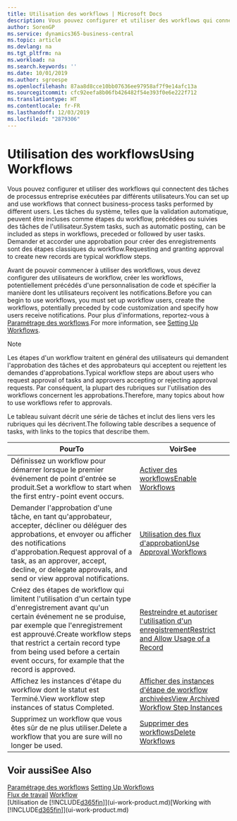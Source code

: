 ```yaml
---
title: Utilisation des workflows | Microsoft Docs
description: Vous pouvez configurer et utiliser des workflows qui connectent des tâches de processus entreprise exécutées par différents utilisateurs. Les tâches du système, telles que la validation automatique, peuvent être incluses comme étapes du workflow, précédées ou suivies des tâches de l'utilisateur. Demander et accorder une approbation pour créer des enregistrements sont des étapes classiques du workflow.
author: SorenGP
ms.service: dynamics365-business-central
ms.topic: article
ms.devlang: na
ms.tgt_pltfrm: na
ms.workload: na
ms.search.keywords: ''
ms.date: 10/01/2019
ms.author: sgroespe
ms.openlocfilehash: 87aa8d8cce10bb07636ee97958af7f9e14afc13a
ms.sourcegitcommit: cfc92eefa8b06fb426482f54e393f0e6e222f712
ms.translationtype: HT
ms.contentlocale: fr-FR
ms.lasthandoff: 12/03/2019
ms.locfileid: "2879306"
---
```

# <a name="using-workflows"></a><span data-ttu-id="32ed5-105">Utilisation des workflows</span><span class="sxs-lookup"><span data-stu-id="32ed5-105">Using Workflows</span></span>
<span data-ttu-id="32ed5-106">Vous pouvez configurer et utiliser des workflows qui connectent des tâches de processus entreprise exécutées par différents utilisateurs.</span><span class="sxs-lookup"><span data-stu-id="32ed5-106">You can set up and use workflows that connect business-process tasks performed by different users.</span></span> <span data-ttu-id="32ed5-107">Les tâches du système, telles que la validation automatique, peuvent être incluses comme étapes du workflow, précédées ou suivies des tâches de l'utilisateur.</span><span class="sxs-lookup"><span data-stu-id="32ed5-107">System tasks, such as automatic posting, can be included as steps in workflows, preceded or followed by user tasks.</span></span> <span data-ttu-id="32ed5-108">Demander et accorder une approbation pour créer des enregistrements sont des étapes classiques du workflow.</span><span class="sxs-lookup"><span data-stu-id="32ed5-108">Requesting and granting approval to create new records are typical workflow steps.</span></span>  

 <span data-ttu-id="32ed5-109">Avant de pouvoir commencer à utiliser des workflows, vous devez configurer des utilisateurs de workflow, créer les workflows, potentiellement précédés d'une personnalisation de code et spécifier la manière dont les utilisateurs reçoivent les notifications.</span><span class="sxs-lookup"><span data-stu-id="32ed5-109">Before you can begin to use workflows, you must set up workflow users, create the workflows, potentially preceded by code customization and specify how users receive notifications.</span></span> <span data-ttu-id="32ed5-110">Pour plus d'informations, reportez-vous à [Paramétrage des workflows](across-set-up-workflows.md).</span><span class="sxs-lookup"><span data-stu-id="32ed5-110">For more information, see [Setting Up Workflows](across-set-up-workflows.md).</span></span>  

> [!NOTE]  
>  <span data-ttu-id="32ed5-111">Les étapes d'un workflow traitent en général des utilisateurs qui demandent l'approbation des tâches et des approbateurs qui acceptent ou rejettent les demandes d'approbations.</span><span class="sxs-lookup"><span data-stu-id="32ed5-111">Typical workflow steps are about users who request approval of tasks and approvers accepting or rejecting approval requests.</span></span> <span data-ttu-id="32ed5-112">Par conséquent, la plupart des rubriques sur l'utilisation des workflows concernent les approbations.</span><span class="sxs-lookup"><span data-stu-id="32ed5-112">Therefore, many topics about how to use workflows refer to approvals.</span></span>  

 <span data-ttu-id="32ed5-113">Le tableau suivant décrit une série de tâches et inclut des liens vers les rubriques qui les décrivent.</span><span class="sxs-lookup"><span data-stu-id="32ed5-113">The following table describes a sequence of tasks, with links to the topics that describe them.</span></span>  

|<span data-ttu-id="32ed5-114">**Pour**</span><span class="sxs-lookup"><span data-stu-id="32ed5-114">**To**</span></span>|<span data-ttu-id="32ed5-115">**Voir**</span><span class="sxs-lookup"><span data-stu-id="32ed5-115">**See**</span></span>|  
|------------|-------------|  
|<span data-ttu-id="32ed5-116">Définissez un workflow pour démarrer lorsque le premier événement de point d'entrée se produit.</span><span class="sxs-lookup"><span data-stu-id="32ed5-116">Set a workflow to start when the first entry-point event occurs.</span></span>|[<span data-ttu-id="32ed5-117">Activer des workflows</span><span class="sxs-lookup"><span data-stu-id="32ed5-117">Enable Workflows</span></span>](across-how-to-enable-workflows.md)|  
|<span data-ttu-id="32ed5-118">Demander l'approbation d'une tâche, en tant qu'approbateur, accepter, décliner ou déléguer des approbations, et envoyer ou afficher des notifications d'approbation.</span><span class="sxs-lookup"><span data-stu-id="32ed5-118">Request approval of a task, as an approver, accept, decline, or delegate approvals, and send or view approval notifications.</span></span>|[<span data-ttu-id="32ed5-119">Utilisation des flux d'approbation</span><span class="sxs-lookup"><span data-stu-id="32ed5-119">Use Approval Workflows</span></span>](across-how-use-approval-workflows.md)|  
|<span data-ttu-id="32ed5-120">Créez des étapes de workflow qui limitent l'utilisation d'un certain type d'enregistrement avant qu'un certain événement ne se produise, par exemple que l'enregistrement est approuvé.</span><span class="sxs-lookup"><span data-stu-id="32ed5-120">Create workflow steps that restrict a certain record type from being used before a certain event occurs, for example that the record is approved.</span></span>|[<span data-ttu-id="32ed5-121">Restreindre et autoriser l'utilisation d'un enregistrement</span><span class="sxs-lookup"><span data-stu-id="32ed5-121">Restrict and Allow Usage of a Record</span></span>](across-how-to-restrict-and-allow-usage-of-a-record.md)|  
|<span data-ttu-id="32ed5-122">Affichez les instances d'étape du workflow dont le statut est Terminé.</span><span class="sxs-lookup"><span data-stu-id="32ed5-122">View workflow step instances of status Completed.</span></span>|[<span data-ttu-id="32ed5-123">Afficher des instances d'étape de workflow archivées</span><span class="sxs-lookup"><span data-stu-id="32ed5-123">View Archived Workflow Step Instances</span></span>](across-how-to-view-archived-workflow-step-instances.md)|  
|<span data-ttu-id="32ed5-124">Supprimez un workflow que vous êtes sûr de ne plus utiliser.</span><span class="sxs-lookup"><span data-stu-id="32ed5-124">Delete a workflow that you are sure will no longer be used.</span></span>|[<span data-ttu-id="32ed5-125">Supprimer des workflows</span><span class="sxs-lookup"><span data-stu-id="32ed5-125">Delete Workflows</span></span>](across-how-to-delete-workflows.md)|  

## <a name="see-also"></a><span data-ttu-id="32ed5-126">Voir aussi</span><span class="sxs-lookup"><span data-stu-id="32ed5-126">See Also</span></span>  
<span data-ttu-id="32ed5-127">[Paramétrage des workflows](across-set-up-workflows.md) </span><span class="sxs-lookup"><span data-stu-id="32ed5-127">[Setting Up Workflows](across-set-up-workflows.md) </span></span>  
<span data-ttu-id="32ed5-128">[Flux de travail](across-workflow.md) </span><span class="sxs-lookup"><span data-stu-id="32ed5-128">[Workflow](across-workflow.md) </span></span>  
<span data-ttu-id="32ed5-129">[Utilisation de [!INCLUDE[d365fin](includes/d365fin_md.md)]](ui-work-product.md)</span><span class="sxs-lookup"><span data-stu-id="32ed5-129">[Working with [!INCLUDE[d365fin](includes/d365fin_md.md)]](ui-work-product.md)</span></span>

